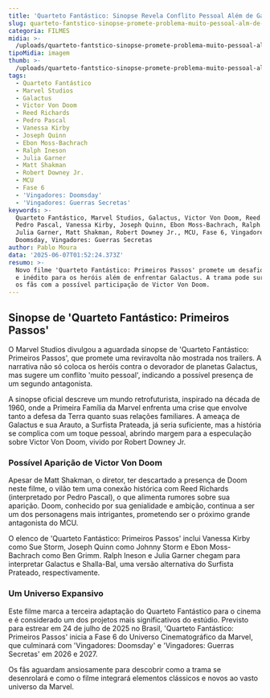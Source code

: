 ```yaml
---
title: 'Quarteto Fantástico: Sinopse Revela Conflito Pessoal Além de Galactus'
slug: quarteto-fantstico-sinopse-promete-problema-muito-pessoal-alm-de-galactus
categoria: FILMES
midia: >-
  /uploads/quarteto-fantstico-sinopse-promete-problema-muito-pessoal-alm-de-galactus-thumb.png
tipoMidia: imagem
thumb: >-
  /uploads/quarteto-fantstico-sinopse-promete-problema-muito-pessoal-alm-de-galactus-thumb.png
tags:
  - Quarteto Fantástico
  - Marvel Studios
  - Galactus
  - Victor Von Doom
  - Reed Richards
  - Pedro Pascal
  - Vanessa Kirby
  - Joseph Quinn
  - Ebon Moss-Bachrach
  - Ralph Ineson
  - Julia Garner
  - Matt Shakman
  - Robert Downey Jr.
  - MCU
  - Fase 6
  - 'Vingadores: Doomsday'
  - 'Vingadores: Guerras Secretas'
keywords: >-
  Quarteto Fantástico, Marvel Studios, Galactus, Victor Von Doom, Reed Richards,
  Pedro Pascal, Vanessa Kirby, Joseph Quinn, Ebon Moss-Bachrach, Ralph Ineson,
  Julia Garner, Matt Shakman, Robert Downey Jr., MCU, Fase 6, Vingadores:
  Doomsday, Vingadores: Guerras Secretas
author: Pablo Moura
data: '2025-06-07T01:52:24.373Z'
resumo: >-
  Novo filme 'Quarteto Fantástico: Primeiros Passos' promete um desafio pessoal
  e inédito para os heróis além de enfrentar Galactus. A trama pode surpreender
  os fãs com a possível participação de Victor Von Doom.
---
```


## Sinopse de 'Quarteto Fantástico: Primeiros Passos'

O Marvel Studios divulgou a aguardada sinopse de 'Quarteto Fantástico: Primeiros Passos', que promete uma reviravolta não mostrada nos trailers. A narrativa não só coloca os heróis contra o devorador de planetas Galactus, mas sugere um conflito 'muito pessoal', indicando a possível presença de um segundo antagonista.

A sinopse oficial descreve um mundo retrofuturista, inspirado na década de 1960, onde a Primeira Família da Marvel enfrenta uma crise que envolve tanto a defesa da Terra quanto suas relações familiares. A ameaça de Galactus e sua Arauto, a Surfista Prateada, já seria suficiente, mas a história se complica com um toque pessoal, abrindo margem para a especulação sobre Victor Von Doom, vivido por Robert Downey Jr.

### Possível Aparição de Victor Von Doom

Apesar de Matt Shakman, o diretor, ter descartado a presença de Doom neste filme, o vilão tem uma conexão histórica com Reed Richards (interpretado por Pedro Pascal), o que alimenta rumores sobre sua aparição. Doom, conhecido por sua genialidade e ambição, continua a ser um dos personagens mais intrigantes, prometendo ser o próximo grande antagonista do MCU.

O elenco de 'Quarteto Fantástico: Primeiros Passos' inclui Vanessa Kirby como Sue Storm, Joseph Quinn como Johnny Storm e Ebon Moss-Bachrach como Ben Grimm. Ralph Ineson e Julia Garner chegam para interpretar Galactus e Shalla-Bal, uma versão alternativa do Surfista Prateado, respectivamente.

### Um Universo Expansivo

Este filme marca a terceira adaptação do Quarteto Fantástico para o cinema e é considerado um dos projetos mais significativos do estúdio. Previsto para estrear em 24 de julho de 2025 no Brasil, 'Quarteto Fantástico: Primeiros Passos' inicia a Fase 6 do Universo Cinematográfico da Marvel, que culminará com 'Vingadores: Doomsday' e 'Vingadores: Guerras Secretas' em 2026 e 2027.

Os fãs aguardam ansiosamente para descobrir como a trama se desenrolará e como o filme integrará elementos clássicos e novos ao vasto universo da Marvel.
